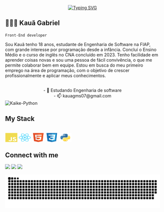 <div align="center">
  <a href="https://git.io/typing-svg">
    <img src="https://readme-typing-svg.demolab.com?font=Fira+Code&weight=500&size=22&pause=1000&color=red&center=true&vCenter=true&random=false&width=524&lines=%E2%8A%B9+Welcome+to+my+profile!+%CB%99%E1%B5%95%CB%99+%E2%8A%B9+" alt="Typing SVG">
  </a>
</div>

  ##  👨🏾‍💻 Kauã Gabriel 
`Front-End developer`


Sou Kauã tenho 18 anos, estudante de Engenharia de Software na FIAP, com grande interesse por programação desde a infância. Concluí o Ensino Médio e o curso de inglês no CNA concluído em 2023. Tenho facilidade em aprender coisas novas e sou uma pessoa de fácil convivência, o que me permite colaborar bem em equipe. Estou em busca do meu primeiro emprego na área de programação, com o objetivo de crescer profissionalmente e aplicar meus conhecimentos.
<div  align="center" style="display: inline_block"><br>
- 🌱 Estudando Engenharia de software<br>
- 📫 kauagms07@gmail.com<br>

</div>
<img align="center" alt="Kaike-Python" height="180" width="180" src="https://i.gifer.com/Paz.gif">

  ## My Stack
  
<div style="display: inline_block"><br>
  <img align="center" alt="Kaike-Js" height="30" width="40" src="https://raw.githubusercontent.com/devicons/devicon/master/icons/javascript/javascript-plain.svg">
  <img align="center" alt="Kaike-React" height="30" width="40" src="https://raw.githubusercontent.com/devicons/devicon/master/icons/react/react-original.svg"> 
  <img align="center" alt="Kaike-HTML" height="30" width="40" src="https://raw.githubusercontent.com/devicons/devicon/master/icons/html5/html5-original.svg"> 
  <img align="center" alt="Kaike-CSS" height="30" width="40" src="https://raw.githubusercontent.com/devicons/devicon/master/icons/css3/css3-original.svg"> 
  <img align="center" alt="Kaike-Python" height="30" width="40" src="https://raw.githubusercontent.com/devicons/devicon/master/icons/python/python-original.svg">
  
</div>

 ##
   ## Connect with me
<div> 
  
<a href="https://www.instagram.com/ynkzin/" target="_blank"><img src="https://img.shields.io/badge/-Instagram-%23E4405F?style=for-the-badge&logo=instagram&logoColor=white" target="_blank"></a> 
<a href = "mailto: kauagms07@gmail.com"><img src="https://img.shields.io/badge/-Gmail-%23333?style=for-the-badge&logo=gmail&logoColor=white" target="_blank"></a> 
<a href="https://www.linkedin.com/in/kau%C3%A3-silva-b11b4122b/" target="_blank"><img src="https://img.shields.io/badge/-LinkedIn-%230077B5?style=for-the-badge&logo=linkedin&logoColor=white" target="_blank">
  
</div>

<picture align="center">
  <source media="(prefers-color-scheme: dark)" srcset="https://raw.githubusercontent.com/kaike-sousa/kaike-sousa/output/github-contribution-grid-snake-dark.svg">
  <source media="(prefers-color-scheme: light)" srcset="https://raw.githubusercontent.com/kaike-sousa/kaike-sousa/output/github-contribution-grid-snake-dark.svg">
  <img align="center" alt="github contribution grid snake animation" src="https://raw.githubusercontent.com/mari4souza/mari4souza/output/github-contribution-grid-snake.svg">
</picture>
